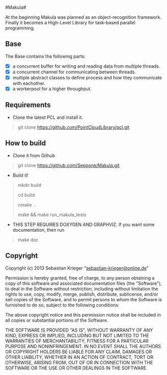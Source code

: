 #Makula#

At the beginning Makula was planned as an object-recognition framework. Finally it becomes a
High-Level Library for task-based parallel programming.

## Base ##

The Base contains the following parts:

- [x] a concurrent buffer for writing and reading data from multiple threads.
- [x] a concurrent channel for communicating between threads.
- [x] multiple abstract classes to define process and how they communicate with eachother.
- [x] a workerpool for a higher throughput.

## Requirements ##

- Clone the latest PCL and install it.

> git clone https://github.com/PointCloudLibrary/pcl.git

## How to build ##

- Clone it from Github

> git clone https://github.com/Seppone/Makula.git

- Build it!

> mkdir build
>
> cd build
>
> cmake ..
>
> make && make run_makula_tests

- THIS STEP REQUIRES DOXYGEN AND GRAPHVIZ. If you want some documentation, then run

> make doc

## Copyright ##

Copyright (c) 2013 Sebastian Krieger "sebastian-krieger@online.de"

Permission is hereby granted, free of charge, to any person obtaining a copy of this software and associated documentation files (the "Software"), to deal in the Software without restriction, including without limitation the rights to use, copy, modify, merge, publish, distribute, sublicense, and/or sell copies of the Software, and to permit persons to whom the Software is furnished to do so, subject to the following conditions:

The above copyright notice and this permission notice shall be included in all copies or substantial portions of the Software.

THE SOFTWARE IS PROVIDED "AS IS", WITHOUT WARRANTY OF ANY KIND, EXPRESS OR IMPLIED, INCLUDING BUT NOT LIMITED TO THE WARRANTIES OF MERCHANTABILITY, FITNESS FOR A PARTICULAR PURPOSE AND NONINFRINGEMENT. IN NO EVENT SHALL THE AUTHORS OR COPYRIGHT HOLDERS BE LIABLE FOR ANY CLAIM, DAMAGES OR OTHER LIABILITY, WHETHER IN AN ACTION OF CONTRACT, TORT OR OTHERWISE, ARISING FROM, OUT OF OR IN CONNECTION WITH THE SOFTWARE OR THE USE OR OTHER DEALINGS IN THE SOFTWARE.
